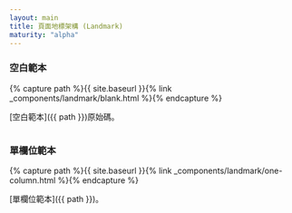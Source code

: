 ```yaml
---
layout: main
title: 頁面地標架構 (Landmark)
maturity: "alpha"
---
```


### 空白範本

{% capture path %}{{ site.baseurl }}{% link _components/landmark/blank.html %}{% endcapture %}

[空白範本]({{ path }})原始碼。

<div class="bg-layer1 overflow-auto f6 ph3 pv3 highlight maxh br3 fs7">
  <pre data-fetch-url="{{ path }}"></pre>
</div>

### 單欄位範本

{% capture path %}{{ site.baseurl }}{% link _components/landmark/one-column.html %}{% endcapture %}

[單欄位範本]({{ path }})。

<div class="bg-layer1 overflow-auto f6 ph3 pv3 highlight maxh br3 fs7">
  <pre data-fetch-url="{{ path }}"></pre>
</div>
